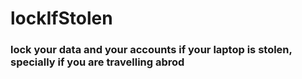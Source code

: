 # lockIfStolen

### lock your data and your accounts if your laptop is stolen, specially if you are travelling abrod
